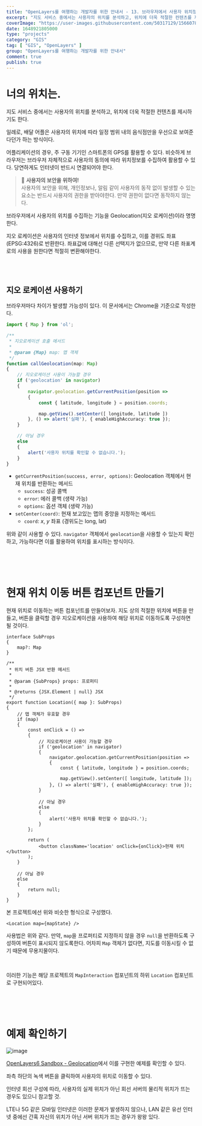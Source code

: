 ```yaml
---
title: "OpenLayers를 여행하는 개발자를 위한 안내서 - 13. 브라우저에서 사용자 위치정보 수집하기"
excerpt: "지도 서비스 중에서는 사용자의 위치를 분석하고, 위치에 더욱 적절한 컨텐츠를 제시하기도 한다. 일례로, 배달 어플은 사용자의 위치에 따라 일정 범위 내의 음식점만을 우선으로 보여준다던가 하는 방식이다. 어플리케이션의 경우, 주 구동 기기인 스마트폰의 GPS를 활용할 수 있다. 비슷하게 브라우저는 브라우저 자체적으로 사용자의 동의에 따라 위치정보를 수집하여 활용할 수 있다. 당연하게도 인터넷이 반드시 연결되어야 한다."
coverImage: "https://user-images.githubusercontent.com/50317129/156607880-c5abad92-1991-4c01-b85f-7153bf89cb64.png"
date: 1648921805000
type: "projects"
category: "GIS"
tag: [ "GIS", "OpenLayers" ]
group: "OpenLayers를 여행하는 개발자를 위한 안내서"
comment: true
publish: true
---
```


# 너의 위치는.

지도 서비스 중에서는 사용자의 위치를 분석하고, 위치에 더욱 적절한 컨텐츠를 제시하기도 한다.

일례로, 배달 어플은 사용자의 위치에 따라 일정 범위 내의 음식점만을 우선으로 보여준다던가 하는 방식이다.

어플리케이션의 경우, 주 구동 기기인 스마트폰의 GPS를 활용할 수 있다. 비슷하게 브라우저는 브라우저 자체적으로 사용자의 동의에 따라 위치정보를 수집하여 활용할 수 있다. 당연하게도 인터넷이 반드시 연결되어야 한다.

> 🔐 <b class="teal-500">사용자의 보안을 위하여!</b>  
> 사용자의 보안을 위해, 개인정보나, 알림 같이 사용자의 동작 없이 발생할 수 있는 요소는 반드시 사용자의 권한을 받아야한다. 만약 권한이 없다면 동작하지 않는다.

브라우저에서 사용자의 위치를 수집하는 기능을 Geolocation(지오 로케이션)이라 명명한다.

지오 로케이션은 사용자의 인터넷 정보에서 위치를 수집하고, 이를 경위도 좌표(EPSG:4326)로 반환한다. 좌표값에 대해선 다른 선택지가 없으므로, 만약 다른 좌표계로의 사용을 원한다면 적절히 변환해야한다.

<br />
<br />





## 지오 로케이션 사용하기

브라우저마다 차이가 발생할 가능성이 있다. 이 문서에서는 Chrome을 기준으로 작성한다.

``` typescript
import { Map } from 'ol';

/**
 * 지오로케이션 호출 메서드
 * 
 * @param {Map} map: 맵 객체
 */
function callGeolocation(map: Map)
{
	// 지오로케이션 사용이 가능할 경우
	if ('geolocation' in navigator)
	{
		navigator.geolocation.getCurrentPosition(position =>
		{
			const { latitude, longitude } = position.coords;

			map.getView().setCenter([ longitude, latitude ])
		}, () => alert('실패'), { enableHighAccuracy: true });
	}

	// 아닐 경우
	else
	{
		alert('사용자 위치를 확인할 수 없습니다.');
	}
}
```

* `getCurrentPosition(success, error, options)`: Geolocation 객체에서 현재 위치를 반환하는 메서드
  * `success`: 성공 콜백
  * `error`: 에러 콜백 (생략 가능)
  * `options`: 옵션 객체 (생략 가능)
* `setCenter(coord)`: 현재 보고있는 맵의 중앙을 지정하는 메서드
  * `coord`: $x$, $y$ 좌표 (경위도는 long, lat)

위와 같이 사용할 수 있다. `navigator` 객체에서 `geolocation`을 사용할 수 있는지 확인하고, 가능하다면 이를 활용하여 위치를 표시하는 방식이다.

<br />
<br />
<br />










# 현재 위치 이동 버튼 컴포넌트 만들기

현재 위치로 이동하는 버튼 컴포넌트를 만들어보자. 지도 상의 적절한 위치에 버튼을 만들고, 버튼을 클릭할 경우 지오로케이션을 사용하여 해당 위치로 이동하도록 구성하면 될 것이다.

``` tsx
interface SubProps
{
	map?: Map
}

/**
 * 위치 버튼 JSX 반환 메서드
 *
 * @param {SubProps} props: 프로퍼티
 *
 * @returns {JSX.Element | null} JSX
 */
export function Location({ map }: SubProps)
{
	// 맵 객체가 유효할 경우
	if (map)
	{
		const onClick = () =>
		{
			// 지오로케이션 사용이 가능할 경우
			if ('geolocation' in navigator)
			{
				navigator.geolocation.getCurrentPosition(position =>
				{
					const { latitude, longitude } = position.coords;

					map.getView().setCenter([ longitude, latitude ]);
				}, () => alert('실패'), { enableHighAccuracy: true });
			}

			// 아닐 경우
			else
			{
				alert('사용자 위치를 확인할 수 없습니다.');
			}
		};

		return (
			<button className='location' onClick={onClick}>현재 위치</button>
		);
	}

	// 아닐 경우
	else
	{
		return null;
	}
}
```

본 프로젝트에선 위와 비슷한 형식으로 구성했다.

``` tsx
<Location map={mapState} />
```

사용법은 위와 같다. 만약, `map`을 프로퍼티로 지정하지 않을 경우 `null`을 반환하도록 구성하여 버튼이 표시되지 않도록한다. 어차피 `Map` 객체가 없다면, 지도를 이동시킬 수 없기 때문에 무용지물이다.

<br />

이러한 기능은 해당 프로젝트의 `MapInteraction` 컴포넌트의 하위 `Location` 컴포넌트로 구현되어있다.

<br />
<br />
<br />










# 예제 확인하기

![image](https://user-images.githubusercontent.com/50317129/164761620-8d521f09-59c0-47bc-a2cc-4ac2a2dd8042.png)

[OpenLayers6 Sandbox - Geolocation](https://project.itcode.dev/gis-dev/geolocation)에서 이를 구현한 예제를 확인할 수 있다.

좌측 하단의 녹색 버튼을 클릭하여 사용자의 위치로 이동할 수 있다.

인터넷 회선 구성에 따라, 사용자의 실제 위치가 아닌 회선 서버의 물리적 위치가 뜨는 경우도 있으니 참고할 것.

LTE나 5G 같은 모바일 인터넷은 이러한 문제가 발생하지 않으나, LAN 같은 유선 인터넷 중에선 간혹 자신의 위치가 아닌 서버 위치가 뜨는 경우가 왕왕 있다.